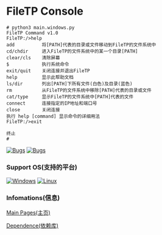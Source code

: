 
# FileTP Console

```
# python3 main.windows.py
FileTP Command v1.0
FileTP:/>help
add          将[PATH]代表的目录或文件移动到FileTP的文件系统中
cd/chdir     进入FileTP的文件系统中的某一个目录[PATH]
clear/cls    清除屏幕
$            执行系统命令
exit/quit    关闭连接并退出FileTP
help         显示此帮助文档
ls/dir       列出[PATH]下所有文件(白色)及目录(蓝色)
rm           从FileTP的文件系统中移除[PATH]代表的目录或文件
cat/type     显示FileTP的文件系统中[PATH]代表的文件
connect      连接指定的IP地址和端口号
close        关闭连接
执行 help [command] 显示命令的详细用法
FileTP:/>exit

终止
# 
```
[![Bugs](https://img.shields.io/github/issues/ChenPi11/FileTPConsole)](https://github.com/ChenPi11/FileTPConsole/issues) [![Bugs](https://img.shields.io/bitbucket/issues/ChenPi11/FileTPConsole?label=bugs&logo=python)](https://github.com/ChenPi11/FileTPConsole/issues/1) 
### Support OS(支持的平台)
[![Windows](https://img.shields.io/badge/Windows-0078D6?style=for-the-badge&logo=windows&logoColor=white)](https://1919810.com) [![Linux](https://img.shields.io/badge/Linux-FCC624?style=for-the-badge&logo=linux&logoColor=black)](https://www.bilibili.com/video/BV1GJ411x7h7/?spm_id_from=333.337.search-card.all.click)
### Infomations(信息)
[Main Pages(主页)](https://github.com/ChenPi11/FileTPConsole/blob/web-pages/index.md)

[Dependence(依赖库)](https://raw.githubusercontent.com/ChenPi11/FileTPConsole/web-pages/dependence.txt)

